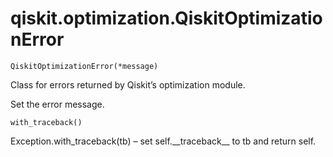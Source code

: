 # qiskit.optimization.QiskitOptimizationError

<span id="undefined" />

`QiskitOptimizationError(*message)`

Class for errors returned by Qiskit’s optimization module.

Set the error message.

<span id="undefined" />

`with_traceback()`

Exception.with\_traceback(tb) – set self.\_\_traceback\_\_ to tb and return self.
